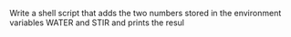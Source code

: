 Write a shell script that adds the two numbers stored in the environment variables WATER and STIR and prints the resul
